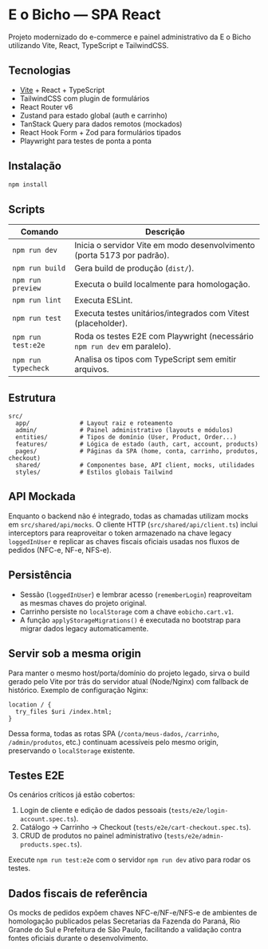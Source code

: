 # E o Bicho — SPA React

Projeto modernizado do e-commerce e painel administrativo da E o Bicho utilizando Vite, React, TypeScript e TailwindCSS.

## Tecnologias

- [Vite](https://vitejs.dev/) + React + TypeScript
- TailwindCSS com plugin de formulários
- React Router v6
- Zustand para estado global (auth e carrinho)
- TanStack Query para dados remotos (mockados)
- React Hook Form + Zod para formulários tipados
- Playwright para testes de ponta a ponta

## Instalação

```bash
npm install
```

## Scripts

| Comando | Descrição |
| --- | --- |
| `npm run dev` | Inicia o servidor Vite em modo desenvolvimento (porta 5173 por padrão). |
| `npm run build` | Gera build de produção (`dist/`). |
| `npm run preview` | Executa o build localmente para homologação. |
| `npm run lint` | Executa ESLint. |
| `npm run test` | Executa testes unitários/integrados com Vitest (placeholder). |
| `npm run test:e2e` | Roda os testes E2E com Playwright (necessário `npm run dev` em paralelo). |
| `npm run typecheck` | Analisa os tipos com TypeScript sem emitir arquivos. |

## Estrutura

```
src/
  app/              # Layout raiz e roteamento
  admin/            # Painel administrativo (layouts e módulos)
  entities/         # Tipos de domínio (User, Product, Order...)
  features/         # Lógica de estado (auth, cart, account, products)
  pages/            # Páginas da SPA (home, conta, carrinho, produtos, checkout)
  shared/           # Componentes base, API client, mocks, utilidades
  styles/           # Estilos globais Tailwind
```

## API Mockada

Enquanto o backend não é integrado, todas as chamadas utilizam mocks em `src/shared/api/mocks`. O cliente HTTP (`src/shared/api/client.ts`) inclui interceptors para reaproveitar o token armazenado na chave legacy `loggedInUser` e replicar as chaves fiscais oficiais usadas nos fluxos de pedidos (NFC-e, NF-e, NFS-e).

## Persistência

- Sessão (`loggedInUser`) e lembrar acesso (`rememberLogin`) reaproveitam as mesmas chaves do projeto original.
- Carrinho persiste no `localStorage` com a chave `eobicho.cart.v1`.
- A função `applyStorageMigrations()` é executada no bootstrap para migrar dados legacy automaticamente.

## Servir sob a mesma origin

Para manter o mesmo host/porta/domínio do projeto legado, sirva o build gerado pelo Vite por trás do servidor atual (Node/Nginx) com fallback de histórico. Exemplo de configuração Nginx:

```
location / {
  try_files $uri /index.html;
}
```

Dessa forma, todas as rotas SPA (`/conta/meus-dados`, `/carrinho`, `/admin/produtos`, etc.) continuam acessíveis pelo mesmo origin, preservando o `localStorage` existente.

## Testes E2E

Os cenários críticos já estão cobertos:

1. Login de cliente e edição de dados pessoais (`tests/e2e/login-account.spec.ts`).
2. Catálogo → Carrinho → Checkout (`tests/e2e/cart-checkout.spec.ts`).
3. CRUD de produtos no painel administrativo (`tests/e2e/admin-products.spec.ts`).

Execute `npm run test:e2e` com o servidor `npm run dev` ativo para rodar os testes.

## Dados fiscais de referência

Os mocks de pedidos expõem chaves NFC-e/NF-e/NFS-e de ambientes de homologação publicados pelas Secretarias da Fazenda do Paraná, Rio Grande do Sul e Prefeitura de São Paulo, facilitando a validação contra fontes oficiais durante o desenvolvimento.
